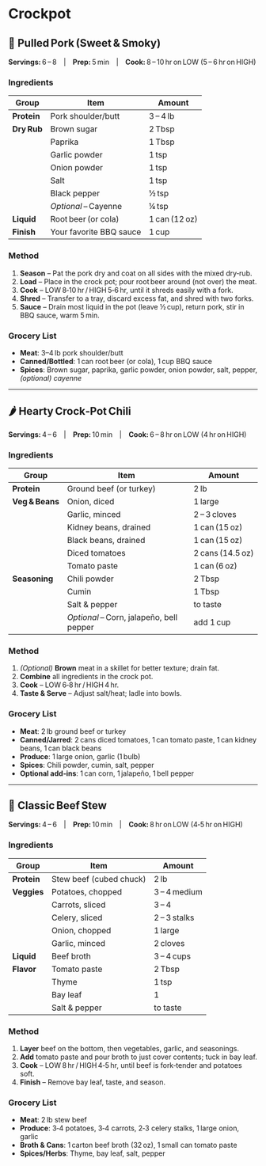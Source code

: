 # Crockpot

## 🐖 Pulled Pork (Sweet & Smoky)

**Servings:** 6 – 8 | **Prep:** 5 min | **Cook:** 8 – 10 hr on LOW (5 – 6 hr on HIGH)

### Ingredients
| Group | Item | Amount |
|-------|------|--------|
| **Protein** | Pork shoulder/butt | 3 – 4 lb |
| **Dry Rub** | Brown sugar | 2 Tbsp |
| | Paprika | 1 Tbsp |
| | Garlic powder | 1 tsp |
| | Onion powder | 1 tsp |
| | Salt | 1 tsp |
| | Black pepper | ½ tsp |
| | *Optional* – Cayenne | ¼ tsp |
| **Liquid** | Root beer (or cola) | 1 can (12 oz) |
| **Finish** | Your favorite BBQ sauce | 1 cup |

### Method
1. **Season** – Pat the pork dry and coat on all sides with the mixed dry‑rub.  
2. **Load** – Place in the crock pot; pour root beer around (not over) the meat.  
3. **Cook** – LOW 8‑10 hr / HIGH 5‑6 hr, until it shreds easily with a fork.  
4. **Shred** – Transfer to a tray, discard excess fat, and shred with two forks.  
5. **Sauce** – Drain most liquid in the pot (leave ½ cup), return pork, stir in BBQ sauce, warm 5 min.  

### Grocery List
- **Meat**: 3–4 lb pork shoulder/butt  
- **Canned/Bottled**: 1 can root beer (or cola), 1 cup BBQ sauce  
- **Spices**: Brown sugar, paprika, garlic powder, onion powder, salt, pepper, *(optional) cayenne*  

---

## 🌶️ Hearty Crock‑Pot Chili

**Servings:** 4 – 6 | **Prep:** 10 min | **Cook:** 6 – 8 hr on LOW (4 hr on HIGH)

### Ingredients
| Group | Item | Amount |
|-------|------|--------|
| **Protein** | Ground beef (or turkey) | 2 lb |
| **Veg & Beans** | Onion, diced | 1 large |
| | Garlic, minced | 2 – 3 cloves |
| | Kidney beans, drained | 1 can (15 oz) |
| | Black beans, drained | 1 can (15 oz) |
| | Diced tomatoes | 2 cans (14.5 oz) |
| | Tomato paste | 1 can (6 oz) |
| **Seasoning** | Chili powder | 2 Tbsp |
| | Cumin | 1 Tbsp |
| | Salt & pepper | to taste |
| | *Optional* – Corn, jalapeño, bell pepper | add 1 cup |

### Method
1. *(Optional)* **Brown** meat in a skillet for better texture; drain fat.  
2. **Combine** all ingredients in the crock pot.  
3. **Cook** – LOW 6‑8 hr / HIGH 4 hr.  
4. **Taste & Serve** – Adjust salt/heat; ladle into bowls.  

### Grocery List
- **Meat**: 2 lb ground beef or turkey  
- **Canned/Jarred**: 2 cans diced tomatoes, 1 can tomato paste, 1 can kidney beans, 1 can black beans  
- **Produce**: 1 large onion, garlic (1 bulb)  
- **Spices**: Chili powder, cumin, salt, pepper  
- **Optional add‑ins**: 1 can corn, 1 jalapeño, 1 bell pepper  

---

## 🥔 Classic Beef Stew

**Servings:** 4 – 6 | **Prep:** 10 min | **Cook:** 8 hr on LOW (4‑5 hr on HIGH)

### Ingredients
| Group | Item | Amount |
|-------|------|--------|
| **Protein** | Stew beef (cubed chuck) | 2 lb |
| **Veggies** | Potatoes, chopped | 3 – 4 medium |
| | Carrots, sliced | 3 – 4 |
| | Celery, sliced | 2 – 3 stalks |
| | Onion, chopped | 1 large |
| | Garlic, minced | 2 cloves |
| **Liquid** | Beef broth | 3 – 4 cups |
| **Flavor** | Tomato paste | 2 Tbsp |
| | Thyme | 1 tsp |
| | Bay leaf | 1 |
| | Salt & pepper | to taste |

### Method
1. **Layer** beef on the bottom, then vegetables, garlic, and seasonings.  
2. **Add** tomato paste and pour broth to just cover contents; tuck in bay leaf.  
3. **Cook** – LOW 8 hr / HIGH 4‑5 hr, until beef is fork‑tender and potatoes soft.  
4. **Finish** – Remove bay leaf, taste, and season.  

### Grocery List
- **Meat**: 2 lb stew beef  
- **Produce**: 3‑4 potatoes, 3‑4 carrots, 2‑3 celery stalks, 1 large onion, garlic  
- **Broth & Cans**: 1 carton beef broth (32 oz), 1 small can tomato paste  
- **Spices/Herbs**: Thyme, bay leaf, salt, pepper  
